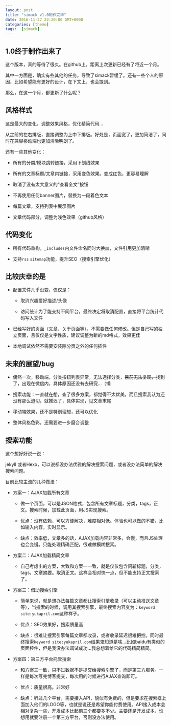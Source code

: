 ```yaml
---
layout: post
title: "simack v1.0制作完毕"
date: 2016-11-27 22:20:00 GMT+0000
categories: [theme]
tags:  [simack]
---
```


## 1.0终于制作出来了

<!-- more -->

这个版本，真的等待了很久。在github上，距离上次更新已经有了将近一个月。

其中一方面是，确实有些其他的任务，导致了simack暂缓了。还有一些个人的原因，比如希望能有更好的设计，在下文上，也会提到。

那么，在这一个月，都更新了什么呢？

## 风格样式

这是最大的变化。调整效果风格，优化精简代码...

从之前的左右排版，直接调整为上中下排版。好处是，页面宽了，更加简洁了，同时在兼容移动端也更加清晰明朗了。

还有一些其他变化：

* 所有的分类/模块跳转链接，采用下划线效果

* 所有的文章标题/文章内链接，采用变色效果。变成红色，更容易理解

* 取消了没有太大意义的“查看全文”按钮

* 不再使用任何banner图片，替换为一段着色文本

* 每篇文章，支持列表中展示图片

* 文章代码部分，调整为浅色效果（github风格）

## 代码变化

* 所有代码重构，`_includes`内文件命名同时大换血，文件引用更加清晰

* 支持`rss` `sitemap`功能，提升SEO（搜索引擎优化）

## 比较庆幸的是

* 配置文件几乎没变，仅仅是：

	* 取消兴趣爱好描述/头像

	* 访问统计为了能支持不同平台，最终决定将取消配置，直接将平台统计代码写入文件

* 已经写好的页面（文章、关于页面等），不需要做任何修改。但是自己写的独立页面，且仅仅是文字性质，建议调整为新的md格式，效果更佳

* 本地调试依然不需要安装除分页之外的任何插件

## 未来的展望/bug

* 偶然一次，移动端，分类按钮列表异常，无法选择分类，~~目前无法复现，~~找到了，出现在微信内，具体原因还没有去研究...（懒

* 搜索功能：一直就在想，查了很多方案，都觉得不太优美，而且搜索我认为还没有那么迫切，就推迟了，具体实现，见文章末尾

* 移动端效果，还不是特别理想，还可以优化

* 整体风格色彩，还需要进一步磨合调整

## 搜索功能

这个想好好说一说：

jekyll 或者Hexo，可以说都没办法优雅的解决搜索问题，或者没办法简单的解决搜索问题。

目前比较主流的几种做法：

* 方案一：AJAX加载所有文章

	* 做一个页面，可以是JSON格式，包含所有文章标题，分类，tags，正文。搜索时候，加载此页面，用JS实现搜索。

	* 优点：没有依赖，可以方便解决，难度相对低。体验也可以做的不错，比如输入内容，实时显示。

	* 缺点：效率低，文章多的话，AJAX加载内容非常多，会慢，而且JS处理也会变慢。只能处理精确匹配，很难做模糊搜索。

* 方案二：AJAX加载精简文章

	* 自己考虑出的方案，大致和方案一一致，就是仅仅包含问斩标题，分类，tags，文章摘要。取消正文。这样会相对快一点，但不能支持正文搜索了。

* 方案三：借助搜索引擎

	* 简单来说，就是想办法每篇文章都让搜索引擎收录（可以主动推送文章等），当搜索的时候，调用其搜索引擎，最终搜索内容变为：`keyword site:yukapril.com`这种样子。

	* 优点：SEO效果好，搜索质量高

	* 缺点：很难让搜索引擎每篇文章都收录，或者收录延迟很难把控。同时最终搜索`keyword site:yukapril.com`结果鬼知道是啥...比如baidu有类似的页面控件，但是我没办法调试成功...我总想着给它的代码精简精简。

* 方案四：第三方平台托管搜索

	* 和方案三一致，只不过数据不是提交给搜索引擎了，而是第三方服务。一样是每次写完博客提交，每次用的时候进行AJAX查询即可。

	* 优点：质量很高，非常好

	* 缺点：听过几个平台，需要接入API，貌似有免费的，但是要求在搜索框上面加入他们的LOGO等，也就是说还是希望你能付费使用。API接入成本会相对复杂一些，开发成本比起前三个都要多不少。主要还是开发成本，谁想用就要注册一个第三方平台，否则没办法使用。









